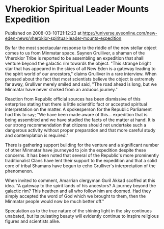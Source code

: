 # Vherokior Spiritual Leader Mounts Expedition
Published on 2008-03-10T21:12:23 at https://universe.eveonline.com/new-eden-news/vherokior-spiritual-leader-mounts-expedition

By far the most spectacular response to the riddle of the new stellar object comes to us from Minmatar space. Saynen Grulliver, a shaman of the Vherokior Tribe is reported to be assembling an expedition that shall venture beyond the galactic rim towards the object. "This strange bright star that has appeared in the skies of all New Eden is a gateway leading to the spirit world of our ancestors," claims Grulliver in a rare interview. When pressed about the fact that most scientists believe the object is extremely far away, Grulliver merely smiled and said, "The road ahead is long, but we Minmatar have never shirked from an arduous journey." 

Reaction from Republic official sources has been dismissive of this enterprise stating that there is little scientific fact or accepted spiritual interpretation on the matter. A spokesperson for the Republic Parliament had this to say; "We have been made aware of this... expedition that is being assembled and we have studied the facts of the matter at hand. It is our strong recommendation that citizens should not undertake such a dangerous activity without proper preparation and that more careful study and contemplation is required." 

There is gathering support building for the venture and a significant number of other Minmatar have journeyed to join the expedition despite these concerns. It has been noted that several of the Republic's more prominently traditionalist Clans have lent their support to the expedition and that a solid core of tribal Shamans have begun to echo Grulliver's interpretation of the phenomenon. 

When invited to comment, Amarrian clergyman Guril Akkad scoffed at this idea. "A gateway to the spirit lands of his ancestors? A journey beyond the galactic rim? This heathen and all who follow him are doomed. Had they simply accepted the word of God which we brought to them, then the Minmatar people would now be much better off." 

Speculation as to the true nature of the shining light in the sky continues unabated, but its pulsating beauty will evidently continue to inspire religious figures and scientists alike.
